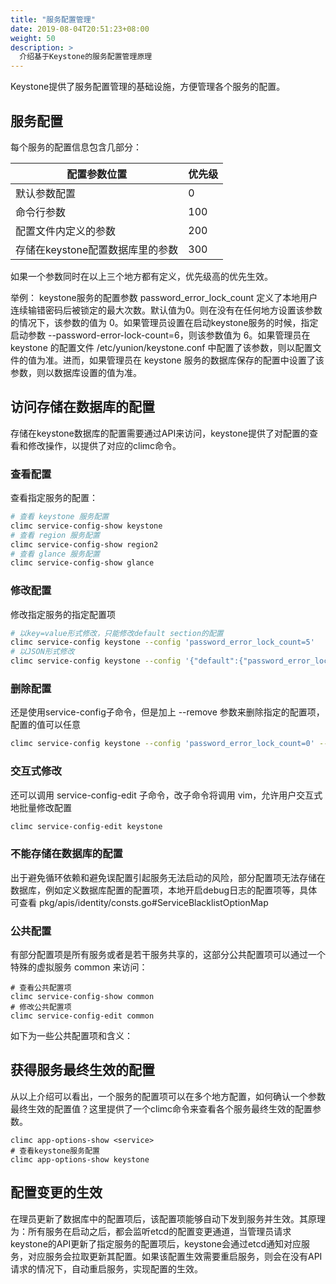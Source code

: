 ```yaml
---
title: "服务配置管理"
date: 2019-08-04T20:51:23+08:00
weight: 50
description: >
  介绍基于Keystone的服务配置管理原理
---
```


Keystone提供了服务配置管理的基础设施，方便管理各个服务的配置。

## 服务配置

每个服务的配置信息包含几部分：

| 配置参数位置                      | 优先级 |
|-----------------------------------|--------|
| 默认参数配置                      | 0      |
| 命令行参数                        | 100    |
| 配置文件内定义的参数              | 200    |
| 存储在keystone配置数据库里的参数  | 300    |


如果一个参数同时在以上三个地方都有定义，优先级高的优先生效。

举例： keystone服务的配置参数 password_error_lock_count 定义了本地用户连续输错密码后被锁定的最大次数。默认值为0。则在没有在任何地方设置该参数的情况下，该参数的值为 0。如果管理员设置在启动keystone服务的时候，指定启动参数 --password-error-lock-count=6，则该参数值为 6。如果管理员在 keystone 的配置文件 /etc/yunion/keystone.conf 中配置了该参数，则以配置文件的值为准。进而，如果管理员在 keystone 服务的数据库保存的配置中设置了该参数，则以数据库设置的值为准。

## 访问存储在数据库的配置

存储在keystone数据库的配置需要通过API来访问，keystone提供了对配置的查看和修改操作，以提供了对应的climc命令。

### 查看配置

查看指定服务的配置：

```bash
# 查看 keystone 服务配置
climc service-config-show keystone
# 查看 region 服务配置
climc service-config-show region2
# 查看 glance 服务配置
climc service-config-show glance
```

### 修改配置

修改指定服务的指定配置项

```bash
# 以key=value形式修改，只能修改default section的配置
climc service-config keystone --config 'password_error_lock_count=5'
# 以JSON形式修改
climc service-config keystone --config '{"default":{"password_error_lock_count":5}}'
```

### 删除配置

还是使用service-config子命令，但是加上 --remove 参数来删除指定的配置项，配置的值可以任意

```bash
climc service-config keystone --config 'password_error_lock_count=0' --remove
```

### 交互式修改

还可以调用 service-config-edit 子命令，改子命令将调用 vim，允许用户交互式地批量修改配置

```bash
climc service-config-edit keystone
```

### 不能存储在数据库的配置

出于避免循环依赖和避免误配置引起服务无法启动的风险，部分配置项无法存储在数据库，例如定义数据库配置的配置项，本地开启debug日志的配置项等，具体可查看 pkg/apis/identity/consts.go#ServiceBlacklistOptionMap

### 公共配置

有部分配置项是所有服务或者是若干服务共享的，这部分公共配置项可以通过一个特殊的虚拟服务 common 来访问：

```
# 查看公共配置项
climc service-config-show common
# 修改公共配置项
climc service-config-edit common
```

如下为一些公共配置项和含义：


## 获得服务最终生效的配置

从以上介绍可以看出，一个服务的配置项可以在多个地方配置，如何确认一个参数最终生效的配置值？这里提供了一个climc命令来查看各个服务最终生效的配置参数。

```
climc app-options-show <service>
# 查看keystone服务配置
climc app-options-show keystone
```

## 配置变更的生效

在理员更新了数据库中的配置项后，该配置项能够自动下发到服务并生效。其原理为：所有服务在启动之后，都会监听etcd的配置变更通道，当管理员请求keystone的API更新了指定服务的配置项后，keystone会通过etcd通知对应服务，对应服务会拉取更新其配置。如果该配置生效需要重启服务，则会在没有API请求的情况下，自动重启服务，实现配置的生效。
